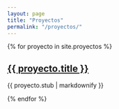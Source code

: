 ```yaml
---
layout: page
title: "Proyectos"
permalink: "/proyectos/"
---
```


{% for proyecto in site.proyectos %}
  <h2>
    <a href="{{ proyecto.url }}">
      {{ proyecto.title }}
    </a>
  </h2>
  <p>{{ proyecto.stub | markdownify }}</p>
  <!--<p>{{ proyecto.content | markdownify }}</p>-->
{% endfor %}